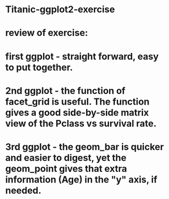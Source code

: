 # Titanic-ggplot2-exercise
# review of exercise:
# first ggplot - straight forward, easy to put together.
# 2nd ggplot - the function of facet_grid is useful. The function gives a good side-by-side matrix view of the Pclass vs survival rate.
# 3rd ggplot - the geom_bar is quicker and easier to digest, yet the geom_point gives that extra information (Age) in the "y" axis, if needed.
